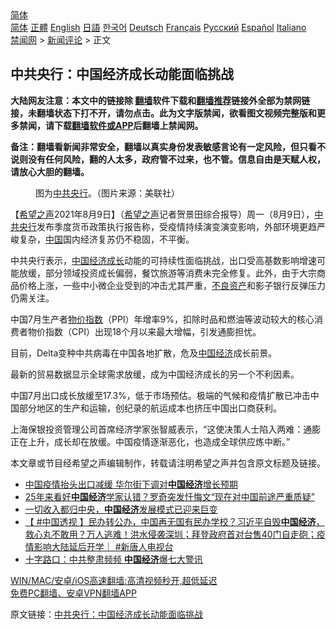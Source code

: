  <!-- 面包屑导航 --> <div class="breadcrumb"><!-- GTranslate: https://gtranslate.io/ -->  <div class="switcher notranslate">  <div class="selected">  <a href="#" onclick="return false;"> 简体</a>  </div>  <div class="option">  <a href="https://www.bannedbook.org" onclick="doGTranslate('zh-CN|zh-CN');jQuery('div.switcher div.selected a').html(jQuery(this).html());return false;" title="简体中文" class="nturl selected"> 简体</a>  <a href="https://www.bannedbook.org/zh-tw/" onclick="doGTranslate('zh-CN|zh-TW');jQuery('div.switcher div.selected a').html(jQuery(this).html());return false;" title="繁體中文" class="nturl"> 正體</a>  <a href="https://www.bannedbook.org/en/" onclick="doGTranslate('zh-CN|en');jQuery('div.switcher div.selected a').html(jQuery(this).html());return false;" title="English" class="nturl"> English</a>  <a href="https://www.bannedbook.org/ja/" onclick="doGTranslate('zh-CN|ja');jQuery('div.switcher div.selected a').html(jQuery(this).html());return false;" title="日本語" class="nturl"> 日語</a>  <a href="https://www.bannedbook.org/ko/" onclick="doGTranslate('zh-CN|ko');jQuery('div.switcher div.selected a').html(jQuery(this).html());return false;" title="한국어" class="nturl"> 한국어</a>  <a href="https://www.bannedbook.org/de/" onclick="doGTranslate('zh-CN|de');jQuery('div.switcher div.selected a').html(jQuery(this).html());return false;" title="Deutsch" class="nturl"> Deutsch</a>  <a href="https://www.bannedbook.org/fr/" onclick="doGTranslate('zh-CN|fr');jQuery('div.switcher div.selected a').html(jQuery(this).html());return false;" title="Français" class="nturl"> Français</a>  <a href="https://www.bannedbook.org/ru/" onclick="doGTranslate('zh-CN|ru');jQuery('div.switcher div.selected a').html(jQuery(this).html());return false;" title="Русский" class="nturl"> Русский</a>  <a href="https://www.bannedbook.org/es/" onclick="doGTranslate('zh-CN|es');jQuery('div.switcher div.selected a').html(jQuery(this).html());return false;" title="Español" class="nturl"> Español</a>  <a href="https://www.bannedbook.org/it/" onclick="doGTranslate('zh-CN|it');jQuery('div.switcher div.selected a').html(jQuery(this).html());return false;" title="Italiano" class="nturl"> Italiano</a>  </div>  </div>      <div class='breadcrumb-sub'><!-- Breadcrumb NavXT 6.3.0 --> <a href="https://www.bannedbook.org/" class="home">禁闻网</a> &gt; <a href="https://www.bannedbook.org/bnews/comments/" class="category">新闻评论</a> &gt; 正文</div></div><h2>中共央行：中国经济成长动能面临挑战</h2> <p class="notice"><b>大陆网友注意：本文中的链接除 <a href="https://github.com/bannedbook/fanqiang" >翻墙</a>软件下载和<a href="https://github.com/killgcd/justmysocks/blob/master/README.md">翻墙推荐</a>链接外全部为禁网链接，未翻墙状态下打不开，请勿点击。此为文字版禁闻，欲看图文视频完整版和更多禁闻，请下载<a href="https://github.com/bannedbook/fanqiang">翻墙软件或APP</a>后翻墙上禁闻网。</p><p>备注：翻墙看新闻非常安全，翻墙以真实身份发表敏感言论有一定风险，但只看不说则没有任何风险，翻的人太多，政府管不过来，也不管。信息自由是天赋人权，请放心大胆的翻墙。</b></p>  <div class="entry"> <figure><figcaption>图为<a href="https://www.bannedbook.org/bnews/tag/%e4%b8%ad%e5%85%b1/" class="st_tag internal_tag" rel="tag" title="标签 中共 下的日志">中共</a><a href="https://www.bannedbook.org/bnews/tag/%e5%a4%ae%e8%a1%8c/" class="st_tag internal_tag" rel="tag" title="标签 央行 下的日志">央行</a>。（图片来源：美联社）</figcaption></figure> <p>【<span class='wp_keywordlink_affiliate'><a href="https://www.soundofhope.org" title="希望之声" target="_blank">希望之声</a></span>2021年8月9日】（<a href="https://www.bannedbook.org/bnews/tag/%e5%b8%8c%e6%9c%9b%e4%b9%8b%e5%a3%b0/" class="st_tag internal_tag" rel="tag" title="标签 希望之声 下的日志">希望之声</a>记者贺景田综合报导）周一（8月9日），<a href="https://www.bannedbook.org/bnews/tag/%E4%B8%AD%E5%85%B1%E5%A4%AE%E8%A1%8C/" class="st_tag internal_tag" rel="tag" title="标签 中共央行 下的日志">中共央行</a>发布季度货币政策执行报告称，受疫情持续演变演变影响，外部环境更趋严峻复杂，<span class='wp_keywordlink_affiliate'><a href="https://www.bannedbook.org/" title="中国" target="_blank">中国</a></span>国内经济复苏仍不稳固，不平衡。</p> <p>中共央行表示，<a href="https://www.bannedbook.org/bnews/tag/%E4%B8%AD%E5%9B%BD/" class="st_tag internal_tag" rel="tag" title="标签 中国 下的日志">中国</a><a href="https://www.bannedbook.org/bnews/tag/%E7%BB%8F%E6%B5%8E%E6%88%90%E9%95%BF/" class="st_tag internal_tag" rel="tag" title="标签 经济成长 下的日志">经济成长</a>动能的可持续性面临挑战，出口受高基数影响增速可能放缓，部分领域投资成长偏弱，餐饮旅游等消费未完全修复。此外，由于大宗商品价格上涨，一些中小微企业受到的冲击尤其严重，<a href="https://www.bannedbook.org/bnews/tag/%E4%B8%8D%E8%89%AF%E8%B5%84%E4%BA%A7/" class="st_tag internal_tag" rel="tag" title="标签 不良资产 下的日志">不良资产</a>和影子银行反弹压力仍需关注。</p>  <p>中国7月生产者<a href="https://www.bannedbook.org/bnews/tag/%E7%89%A9%E4%BB%B7%E6%8C%87%E6%95%B0/" class="st_tag internal_tag" rel="tag" title="标签 物价指数 下的日志">物价指数</a>（PPI）年增率9%，扣除时品和燃油等波动较大的核心消费者物价指数（CPI）出现18个月以来最大增幅，引发通膨担忧。</p> <p>目前，Delta变种中共病毒在中国各地扩散，危及<a href="https://www.bannedbook.org/bnews/tag/%e4%b8%ad%e5%9b%bd%e7%bb%8f%e6%b5%8e/" class="st_tag internal_tag" rel="tag" title="标签 中国经济 下的日志">中国经济</a>成长前景。</p>  <p>最新的贸易数据显示全球需求放缓，成为中国经济成长的另一个不利因素。</p> <p>中国7月出口成长放缓至17.3%，低于市场预估。极端的气候和疫情扩散已冲击中国部分地区的生产和运输，创纪录的航运成本也挤压中国出口商获利。</p>  <p>上海保银投资管理公司首席经济学家张智威表示，“这使决策人士陷入两难：通膨正在上升，成长却在放缓。中国疫情逐渐恶化，也造成全球供应炼中断。”</p> <p>本文章或节目经希望之声编辑制作，转载请注明希望之声并包含原文标题及链接。 </p>  <ul class='op-related-articles' title='相关阅读'> <li><a href='https://www.bannedbook.org/bnews/headline/20210810/1603352.html' target='_blank'>中国疫情抬头出口减缓 华尔街下调对<b>中国经济</b>增长预期</a></li> <li><a href='https://www.bannedbook.org/bnews/finance/20210809/1602944.html' target='_blank'>25年来看好<b>中国经济</b>学家认错？罗奇突发忏悔文“现在对中国前途严重质疑”</a></li> <li><a href='https://www.bannedbook.org/bnews/baitai/20210808/1602261.html' target='_blank'>一切收入都归中央，<b>中国经济</b>发展模式已迎来巨变</a></li> <li><a href='https://www.bannedbook.org/bnews/bannedvideo/20210806/1601296.html' target='_blank'>【 #中国透视 】民办转公办，中国再无国有民办学校？习近平自毁<b>中国经济</b>，救心丸不敢用？万人逃难！洪水侵袭深圳；拜登政府首对台售40门自走砲；疫情影响大陆延后开学｜ #新唐人电视台</a></li> <li><a href='https://www.bannedbook.org/bnews/comments/20210806/1601096.html' target='_blank'>十字路口：中共整肃频频 <b>中国经济</b>爆七大警讯</a></li> </ul> <p class="texttj"> <a href="https://github.com/bannedbook/fanqiang/wiki/V2ray%E6%9C%BA%E5%9C%BA" target="_blank">WIN/MAC/安卓/iOS高速翻墙:高清视频秒开,超低延迟</a><br/> <a href="https://github.com/bannedbook/fanqiang/wiki/%E7%A6%81%E9%97%BB%E7%BD%91%E5%AE%89%E5%8D%93%E7%BF%BB%E5%A2%99%E6%96%B0%E9%97%BBAPP" target="_blank">免费PC翻墙、安卓VPN翻墙APP</a></p><p>原文链接：<a class="src_link"  href="https://www.soundofhope.org/post/533831" target="_blank">中共央行：中国经济成长动能面临挑战</a></p><a name='sharetosocial'></a>  <div style="margin-bottom:5px;padding-bottom:5px;clear:both"> <div id="archive-pix-1" class="banner-ads"> <!-- AuctionX Display platform tag START --> <div id="26318x728x90x621x_ADSLOT2" clicktrack="%%CLICK_URL_ESC%%"></div> <!-- AuctionX Display platform tag END --> </div> <div id="archive-pix-2" class="banner-ads"> <!-- AuctionX Display platform tag START --> <div id="26315x300x250x621x_ADSLOT2" clicktrack="%%CLICK_URL_ESC%%"></div> <!-- AuctionX Display platform tag END --> </div> </div>  <div id="archive-pix-1" class="banner-ads"> <!-- AuctionX Display platform tag START --> <div id="26318x728x90x621x_ADSLOT3" clicktrack="%%CLICK_URL_ESC%%"></div> <!-- AuctionX Display platform tag END --> </div> </div><!--END ENTRY--> 